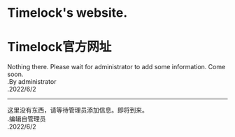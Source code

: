 # Timelock's website.
# Timelock官方网址

Nothing there. Please wait for administrator to add some information. Come soon.  
           .By administrator  
           .2022/6/2  
****
这里没有东西，请等待管理员添加信息。即将到来。  
           .编辑自管理员  
           .2022/6/2  
